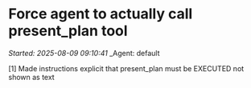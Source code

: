 # Force agent to actually call present_plan tool
_Started: 2025-08-09 09:10:41_
_Agent: default

[1] Made instructions explicit that present_plan must be EXECUTED not shown as text
